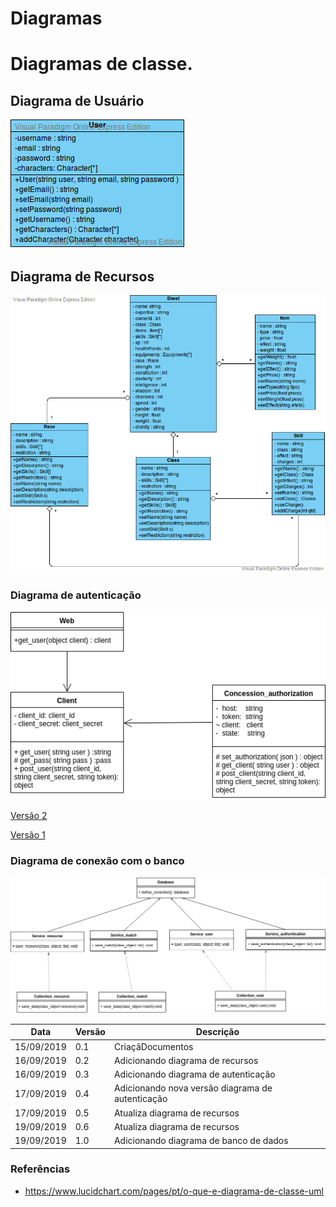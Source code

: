 # Diagramas

# Diagramas de classe.

## Diagrama de Usuário

![diagrama de classe ](../img/diagramas_de_classe/UML_usuario_V2.png)


## Diagrama de Recursos

![diagrama de classe ](../img/diagramas_de_classe/UML_recursos_V3.png)

### Diagrama de autenticação

![ Versão 3 ](../img/diagramas_de_classe/UML_autenticacao_3.png)

[ Versão 2 ](../img/diagramas_de_classe/UML_autenticacao_2.png)

[ Versão 1 ](../img/diagramas_de_classe/UML_autenticacao.png)

### Diagrama de conexão com o banco

![ Versão 1 ](../img/diagramas_de_classe/UML_database.png)


|**Data**|**Versão**|**Descrição**|
|--|--|--|
|15/09/2019|0.1|CriaçãDocumentos|
|16/09/2019|0.2|Adicionando diagrama de recursos|
|16/09/2019|0.3|Adicionando diagrama de autenticação|
|17/09/2019|0.4|Adicionando nova versão diagrama de autenticação|
|17/09/2019|0.5|Atualiza diagrama de recursos|
|19/09/2019|0.6|Atualiza diagrama de recursos|
|19/09/2019|1.0|Adicionando diagrama de banco de dados|



### Referências

* https://www.lucidchart.com/pages/pt/o-que-e-diagrama-de-classe-uml

